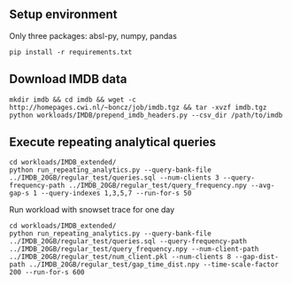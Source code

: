 ## Setup environment

Only three packages: absl-py, numpy, pandas
```angular2html
pip install -r requirements.txt
```

## Download IMDB data
```angular2html
mkdir imdb && cd imdb && wget -c http://homepages.cwi.nl/~boncz/job/imdb.tgz && tar -xvzf imdb.tgz
python workloads/IMDB/prepend_imdb_headers.py --csv_dir /path/to/imdb
```

## Execute repeating analytical queries
```angular2html
cd workloads/IMDB_extended/
python run_repeating_analytics.py --query-bank-file ../IMDB_20GB/regular_test/queries.sql --num-clients 3 --query-frequency-path ../IMDB_20GB/regular_test/query_frequency.npy --avg-gap-s 1 --query-indexes 1,3,5,7 --run-for-s 50
```

Run workload with snowset trace for one day
```angular2html
cd workloads/IMDB_extended/
python run_repeating_analytics.py --query-bank-file ../IMDB_20GB/regular_test/queries.sql --query-frequency-path ../IMDB_20GB/regular_test/query_frequency.npy --num-client-path ../IMDB_20GB/regular_test/num_client.pkl --num-clients 8 --gap-dist-path ../IMDB_20GB/regular_test/gap_time_dist.npy --time-scale-factor 200 --run-for-s 600
```